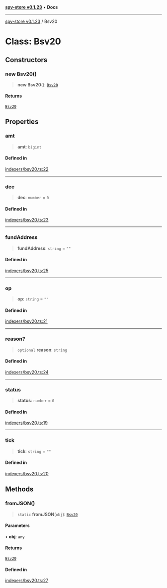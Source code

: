 [**spv-store v0.1.23**](../README.md) • **Docs**

***

[spv-store v0.1.23](../globals.md) / Bsv20

# Class: Bsv20

## Constructors

### new Bsv20()

> **new Bsv20**(): [`Bsv20`](Bsv20.md)

#### Returns

[`Bsv20`](Bsv20.md)

## Properties

### amt

> **amt**: `bigint`

#### Defined in

[indexers/bsv20.ts:22](https://github.com/bitcoin-sv/spv-store/blob/63abe80bc44b9b9c7e00ccf1d6227aea5ee85646/src/indexers/bsv20.ts#L22)

***

### dec

> **dec**: `number` = `0`

#### Defined in

[indexers/bsv20.ts:23](https://github.com/bitcoin-sv/spv-store/blob/63abe80bc44b9b9c7e00ccf1d6227aea5ee85646/src/indexers/bsv20.ts#L23)

***

### fundAddress

> **fundAddress**: `string` = `""`

#### Defined in

[indexers/bsv20.ts:25](https://github.com/bitcoin-sv/spv-store/blob/63abe80bc44b9b9c7e00ccf1d6227aea5ee85646/src/indexers/bsv20.ts#L25)

***

### op

> **op**: `string` = `""`

#### Defined in

[indexers/bsv20.ts:21](https://github.com/bitcoin-sv/spv-store/blob/63abe80bc44b9b9c7e00ccf1d6227aea5ee85646/src/indexers/bsv20.ts#L21)

***

### reason?

> `optional` **reason**: `string`

#### Defined in

[indexers/bsv20.ts:24](https://github.com/bitcoin-sv/spv-store/blob/63abe80bc44b9b9c7e00ccf1d6227aea5ee85646/src/indexers/bsv20.ts#L24)

***

### status

> **status**: `number` = `0`

#### Defined in

[indexers/bsv20.ts:19](https://github.com/bitcoin-sv/spv-store/blob/63abe80bc44b9b9c7e00ccf1d6227aea5ee85646/src/indexers/bsv20.ts#L19)

***

### tick

> **tick**: `string` = `""`

#### Defined in

[indexers/bsv20.ts:20](https://github.com/bitcoin-sv/spv-store/blob/63abe80bc44b9b9c7e00ccf1d6227aea5ee85646/src/indexers/bsv20.ts#L20)

## Methods

### fromJSON()

> `static` **fromJSON**(`obj`): [`Bsv20`](Bsv20.md)

#### Parameters

• **obj**: `any`

#### Returns

[`Bsv20`](Bsv20.md)

#### Defined in

[indexers/bsv20.ts:27](https://github.com/bitcoin-sv/spv-store/blob/63abe80bc44b9b9c7e00ccf1d6227aea5ee85646/src/indexers/bsv20.ts#L27)
